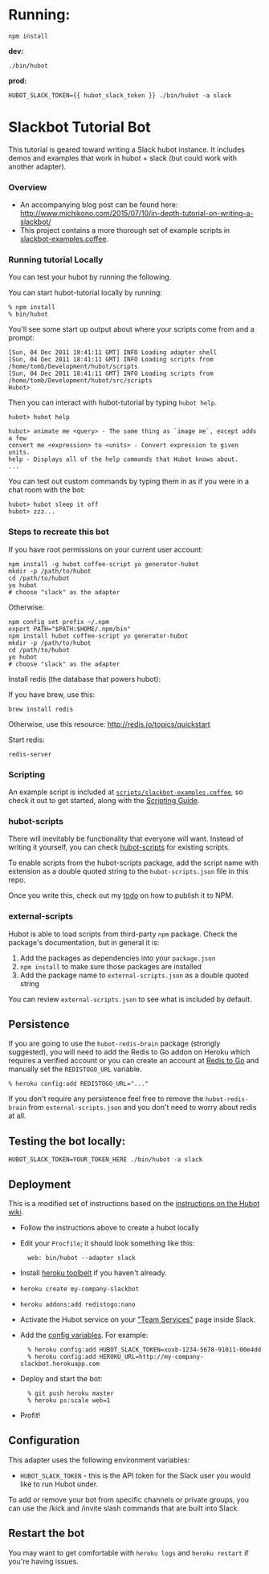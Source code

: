 # Running:

`npm install`

**dev:**

`./bin/hubot`

**prod:**

`HUBOT_SLACK_TOKEN={{ hubot_slack_token }} ./bin/hubot -a slack`


# Slackbot Tutorial Bot

This tutorial is geared toward writing a Slack hubot instance. It includes demos and examples that work in hubot + slack (but could work with another adapter).

### Overview

* An accompanying blog post can be found here: http://www.michikono.com/2015/07/10/in-depth-tutorial-on-writing-a-slackbot/
* This project contains a more thorough set of example scripts in [slackbot-examples.coffee](https://github.com/michikono/slackbot-tutorial/blob/master/scripts/slackbot-examples.coffee).

### Running tutorial Locally

You can test your hubot by running the following.

You can start hubot-tutorial locally by running:

    % npm install
    % bin/hubot

You'll see some start up output about where your scripts come from and a
prompt:

    [Sun, 04 Dec 2011 18:41:11 GMT] INFO Loading adapter shell
    [Sun, 04 Dec 2011 18:41:11 GMT] INFO Loading scripts from /home/tomb/Development/hubot/scripts
    [Sun, 04 Dec 2011 18:41:11 GMT] INFO Loading scripts from /home/tomb/Development/hubot/src/scripts
    Hubot>

Then you can interact with hubot-tutorial by typing `hubot help`.

    hubot> hubot help

    hubot> animate me <query> - The same thing as `image me`, except adds a few
    convert me <expression> to <units> - Convert expression to given units.
    help - Displays all of the help commands that Hubot knows about.
    ...

You can test out custom commands by typing them in as if you were in a chat room with the bot:

    hubot> hubot sleep it off
    hubot> zzz...

### Steps to recreate this bot ###

If you have root permissions on your current user account:

    npm install -g hubot coffee-script yo generator-hubot
    mkdir -p /path/to/hubot
    cd /path/to/hubot
    yo hubot
    # choose "slack" as the adapter

Otherwise:

    npm config set prefix ~/.npm
    export PATH="$PATH:$HOME/.npm/bin"
    npm install hubot coffee-script yo generator-hubot
    mkdir -p /path/to/hubot
    cd /path/to/hubot
    yo hubot
    # choose "slack" as the adapter

Install redis (the database that powers hubot):

If you have brew, use this:

    brew install redis

Otherwise, use this resource: http://redis.io/topics/quickstart

Start redis:

    redis-server

### Scripting

An example script is included at [`scripts/slackbot-examples.coffee`](https://github.com/michikono/slackbot-tutorial/blob/master/scripts/slackbot-examples.coffee), so check it out to
get started, along with the [Scripting Guide](https://github.com/github/hubot/blob/master/docs/scripting.md).


### hubot-scripts

There will inevitably be functionality that everyone will want. Instead
of writing it yourself, you can check
[hubot-scripts][hubot-scripts] for existing scripts.

To enable scripts from the hubot-scripts package, add the script name with
extension as a double quoted string to the `hubot-scripts.json` file in this
repo.

[hubot-scripts]: https://github.com/github/hubot-scripts

Once you write this, check out my [todo](https://github.com/michikono/how-tos/blob/master/publishing-hubot-scripts-with-npm.md) on how to publish it to NPM.

### external-scripts

Hubot is able to load scripts from third-party `npm` package. Check the package's documentation, but in general it is:

1. Add the packages as dependencies into your `package.json`
2. `npm install` to make sure those packages are installed
3. Add the package name to `external-scripts.json` as a double quoted string

You can review `external-scripts.json` to see what is included by default.

##  Persistence

If you are going to use the `hubot-redis-brain` package
(strongly suggested), you will need to add the Redis to Go addon on Heroku which requires a verified
account or you can create an account at [Redis to Go][redistogo] and manually
set the `REDISTOGO_URL` variable.

    % heroku config:add REDISTOGO_URL="..."

If you don't require any persistence feel free to remove the
`hubot-redis-brain` from `external-scripts.json` and you don't need to worry
about redis at all.

[redistogo]: https://redistogo.com/

## Testing the bot locally:

    HUBOT_SLACK_TOKEN=YOUR_TOKEN_HERE ./bin/hubot -a slack

## Deployment

This is a modified set of instructions based on the [instructions on the Hubot wiki](https://github.com/github/hubot/blob/master/docs/deploying/heroku.md).

- Follow the instructions above to create a hubot locally
- Edit your `Procfile`; it should look something like this:

        web: bin/hubot --adapter slack

- Install [heroku toolbelt](https://toolbelt.heroku.com/) if you haven't already.
- `heroku create my-company-slackbot`
- `heroku addons:add redistogo:nano`
- Activate the Hubot service on your ["Team Services"](http://my.slack.com/services/new/hubot) page inside Slack.
- Add the [config variables](#adapter-configuration). For example:

        % heroku config:add HUBOT_SLACK_TOKEN=xoxb-1234-5678-91011-00e4dd
        % heroku config:add HEROKU_URL=http://my-company-slackbot.herokuapp.com

- Deploy and start the bot:

        % git push heroku master
        % heroku ps:scale web=1

- Profit!

## Configuration

This adapter uses the following environment variables:

 - `HUBOT_SLACK_TOKEN` - this is the API token for the Slack user you would like to run Hubot under.

To add or remove your bot from specific channels or private groups, you can use the /kick and /invite slash commands that are built into Slack.

## Restart the bot

You may want to get comfortable with `heroku logs` and `heroku restart`
if you're having issues.
